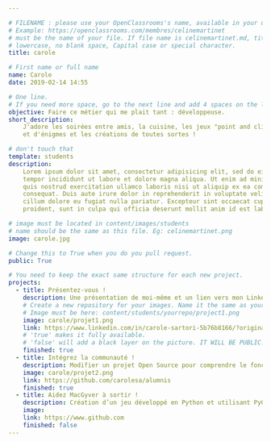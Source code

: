 ```yaml
---

# FILENAME : please use your OpenClassrooms's name, available in your url.
# Example: https://openclassrooms.com/membres/celinemartinet
# must be the name of your file. If file name is celinemartinet.md, title is celinemartinet.
# lowercase, no blank space, Capital case or special character.
title: carole

# First name or full name
name: Carole
date: 2019-02-14 14:55

# One line.
# If you need more space, go to the next line and add 4 spaces on the left, as in 'description'.
objective: Faire ce métier qui me plait tant : développeuse.
short_description: 
    J'adore les soirées entre amis, la cuisine, les jeux "point and click" 
    et d'énigmes et les créations de toutes sortes !  

# don't touch that
template: students
description:
    Lorem ipsum dolor sit amet, consectetur adipisicing elit, sed do eiusmod
    tempor incididunt ut labore et dolore magna aliqua. Ut enim ad minim veniam,
    quis nostrud exercitation ullamco laboris nisi ut aliquip ex ea commodo
    consequat. Duis aute irure dolor in reprehenderit in voluptate velit esse
    cillum dolore eu fugiat nulla pariatur. Excepteur sint occaecat cupidatat non
    proident, sunt in culpa qui officia deserunt mollit anim id est laborum.

# image must be located in content/images/students
# name should be the same as this file. Eg: celinemartinet.png
image: carole.jpg

# Change this to True when you do you pull request.
public: True

# You need to keep the exact same structure for each new project.
projects:
  - title: Présentez-vous !
    description: Une présentation de moi-même et un lien vers mon LinkedIn. 
    # Create a new repository for your images. Name it the same as your nickname and profile picture.
    # Image must be here: content/students/yourrepo/project1.png
    image: carole/projet1.png
    link: https://www.linkedin.com/in/carole-sartori-5b76b8166/?originalSubdomain=fr
    # 'true' makes it fully available.
    # 'false' will add a black layer on the picture. IT WILL BE PUBLIC!
    finished: true
  - title: Intégrez la communauté !
    description: Modifier un projet Open Source pour comprendre le fonctionnement de Git, de Github et des pull requests. 
    image: carole/projet2.png
    link: https://github.com/carolesa/alumnis
    finished: true
  - title: Aidez MacGyver à sortir !
    description: Création d’un jeu développé en Python et utilisant PyGame.
    image: 
    link: https://www.github.com
    finished: false
---
```

